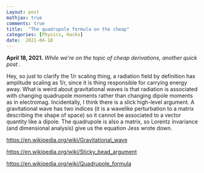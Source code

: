 ```yaml
---
Layout: post
mathjax: true
comments: true
title:  "The quadrupole formula on the cheap"
categories: [Physics, Hacks]
date:  2021-04-18
---
```


**April 18, 2021.** *While we're on the topic of cheap derivations,
  another quick post .*

Hey, so just to clarify the 1/r scaling thing, a radiation field by
definition has amplitude scaling as 1/r, since it is thing responsible
for carrying energy away. What is weird about gravitational waves is
that radiation is associated with changing quadrupole moments rather
than changing dipole moments as in electromag.
Incidentally, I think there is a slick high-level argument. A
gravitational wave has two indices (it is a wavelike perturbation to a
matrix describing the shape of space) so it cannot be associated to a
vector quantity like a dipole. The quadrupole is also a matrix, so
Lorentz invariance (and dimensional analysis) give us the equation
Jess wrote down.

https://en.wikipedia.org/wiki/Gravitational_wave

https://en.wikipedia.org/wiki/Sticky_bead_argument

https://en.wikipedia.org/wiki/Quadrupole_formula
